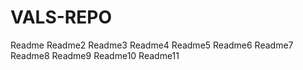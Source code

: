 # VALS-REPO
Readme
Readme2
Readme3
Readme4
Readme5
Readme6
Readme7
Readme8
Readme9
Readme10
Readme11
